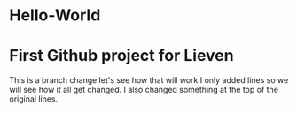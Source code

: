 # Hello-World
First Github project for Lieven
==================================

This is a branch change let's see how that will work
I only added lines so we will see how it all get changed.
I also changed something at the top of the original lines.
